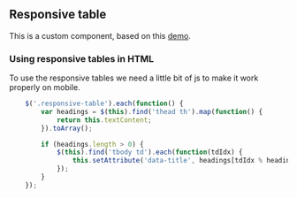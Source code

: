 ## Responsive table
This is a custom component, based on this [demo](https://css-tricks.com/examples/ResponsiveTables/responsive.php).

### Using responsive tables in HTML
To use the responsive tables we need a little bit of js to make it work properly on mobile.
```javascript
    $('.responsive-table').each(function() {
        var headings = $(this).find('thead th').map(function() {
            return this.textContent;
        }).toArray();

        if (headings.length > 0) {
            $(this).find('tbody td').each(function(tdIdx) {
                this.setAttribute('data-title', headings[tdIdx % headings.length]);
            });
        }
    });
```
